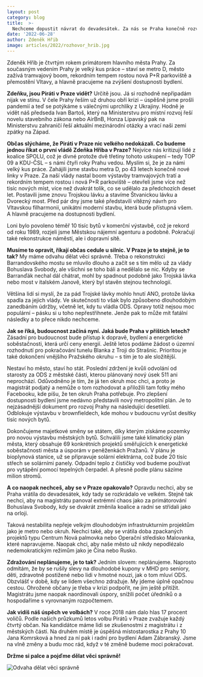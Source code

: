 ```yaml
---
layout: post
category: blog
title:  >-
  Nechceme dopustit návrat do devadesátek. Za nás se Praha konečně rozvíjí
date: '2022-06-28'
author: Zdeněk Hřib
image: articles/2022/rozhovor_hrib.jpg
---
```

Zdeněk Hřib je čtvrtým rokem primátorem hlavního města Prahy. Za současným vedením Prahy je velký kus práce – staví se metro D, město zažívá tramvajový boom, rekordním tempem rostou nová P+R parkoviště a přemostění Vltavy, a hlavně pracujeme na zvýšení dostupnosti bydlení.

**Zdeňku, jsou Piráti v Praze vidět?**
Určitě jsou. Já si rozhodně nepřipadám nijak ve stínu. V čele Prahy řeším už druhou obří krizi – úspěšně jsme prošli pandemií a teď se potýkáme s válečnými uprchlíky z Ukrajiny. Hodně je vidět náš předseda Ivan Bartoš, který na Ministerstvu pro místní rozvoj řeší novelu stavebního zákona nebo AirBnB, Honza Lipavský pak na Ministerstvu zahraničí řeší aktuální mezinárodní otázky a vrací naši zemi zpátky na Západ.

**Občas slýcháme, že Piráti v Praze nic velkého nedokázali. Co budeme jednou říkat o první vládě Zdeňka Hřiba v Praze?**
Nejvíce nás kritizují lidé z koalice SPOLU, což je divné protože dvě třetiny tohoto uskupení – tedy TOP 09 a KDU-ČSL – s námi čtyři roky Prahu vedou. Myslím si, že je za námi velký kus práce. Zahájili jsme stavbu metra D, po 43 letech konečně nové linky v Praze. Za naší vlády nastal boom výstavby tramvajových tratí a rekordním tempem rostou i nová P+R parkoviště – otevřeli jsme více než tisíc nových míst, více než dvakrát tolik, co se udělalo za předchozích deset let. Postavili jsme znovu Trojskou lávku a stavíme Štvanickou lávku a Dvorecký most. Před pár dny jsme také představili vítězný návrh pro Vltavskou filharmonii, unikátní moderní stavbu, která bude přístupná všem. A hlavně pracujeme na dostupnosti bydlení.

Loni bylo povoleno téměř 10 tisíc bytů v komerční výstavbě, což je rekord od roku 1989, rozjeli jsme Městskou nájemní agenturu a podobně. Pokračují také rekonstrukce náměstí, ale i dopravní sítě. 

**Musíme to opravit, říkají občas cedule u silnic. V Praze je to stejně, je to tak?**
My máme odvahu dělat věci správně. Třeba o rekonstrukci Barrandovského mostu se mluvilo dlouho a začít se s tím mělo už za vlády Bohuslava Svobody, ale všichni se toho báli a nedělalo se nic. Kdyby se Barranďák nechal dál chátrat, mohl by spadnout podobně jako Trojská lávka nebo most v italském Janově, který byl stavěn stejnou technologií. 

Většina lidí si myslí, že za pád Trojské lávky mohlo hnutí ANO, protože lávka spadla za jejich vlády. Ve skutečnosti to však bylo způsobeno dlouhodobým zanedbáním údržby, včetně let, kdy tu vládla ODS. Opravy totiž nejsou moc populární – pásku si u toho nepřestřihnete. Jenže pak to může mít fatální následky a to přece nikdo nechceme.

**Jak se říká, budoucnost začíná nyní. Jaká bude Praha v příštích letech?**
Zásadní pro budoucnost bude přístup k dopravě, bydlení a energetické soběstačnosti, která určí ceny energií. Ještě letos podáme žádost o územní rozhodnutí pro pokračování  tunelu Blanka z Troji do Strašnic. Prioritou je také dokončení vnějšího Pražského okruhu – s tím je to ale složitější.

Nestaví ho město, staví ho stát. Poslední zdržení je kvůli odvolání od starosty za ODS z městské části, kterou plánovaný nový úsek 511 ani neprochází. Odůvodněno je tím, že já ten okruh moc chci, a proto je magistrát podjatý a nemůže o tom rozhodovat a přiložili tam fotky mého Facebooku, kde píšu, že ten okruh Praha potřebuje. Pro zlepšení dostupnosti bydlení jsme nedávno představili nový metropolitní plán. Je to nejzásadnější dokument pro rozvoj Prahy na následující desetiletí. Odblokuje výstavbu v brownfieldech, kde mohou v budoucnu vyrůst desítky tisíc nových bytů.

Dokončujeme majetkové směny se státem, díky kterým získáme pozemky pro novou výstavbu městských bytů. Schválili jsme také klimatický plán města, který obsahuje 69 konkrétních projektů směřujících k energetické soběstačnosti města a úsporám v peněženkách Pražanů. V plánu je bioplynová stanice, už se připravuje solární elektrárna, což bude 20 tisíc střech se solárními panely. Odpadní teplo z čističky vod budeme používat pro vytápění pomocí tepelných čerpadel. A přesně podle plánu sázíme milion stromů.

**A co naopak nechceš, aby se v Praze opakovalo?**
Opravdu nechci, aby se Praha vrátila do devadesátek, kdy tady se rozkrádalo ve velkém. Stejně tak nechci, aby na magistrátu panoval extrémní chaos jako za primátorování Bohuslava Svobody, kdy se dvakrát změnila koalice a radní se střídali jako na orloji.

Taková nestabilita nepřeje velkým dlouhodobým infrastrukturním projektům jako je metro nebo okruh. Nechci také, aby se vrátila doba zpackaných projektů typu Centrum Nová palmovka nebo Operační středisko Malovanka, které napravujeme. Naopak chci, aby naše město už nikdy nepodlézalo nedemokratickým režimům jako je Čína nebo Rusko.

**Zdražování neplánujeme, je to tak?**
Jedním slovem: neplánujeme. Naprosto odmítám, že by se rušily slevy na dlouhodobé kupony v MHD pro seniory, děti, zdravotně postižené nebo lidi v hmotné nouzi, jak o tom mluví ODS. Obzvlášť v době, kdy se lidem všechno zdražuje. My jdeme úplně opačnou cestou. Ohrožené občany je třeba v krizi podpořit, ne jim ještě přitížit. Magistrátu jsme naopak naordinovali úspory, snížili počet úředníků o a hospodaříme s vyrovnaným rozpočtemem.

**Jak vidíš náš úspěch ve volbách?**
V roce 2018 nám dalo hlas 17 procent voličů. Podle našich průzkumů letos volbu Pirátů v Praze zvažuje každý čtvrtý občan. Na kandidátce máme lidi se zkušenostmi z magistrátu
i z městských částí. Na druhém místě je úspěšná místostarostka z Prahy 10 Jana Komrsková a hned za ní pak i radní pro bydlení Adam Zábranský. Jsme na vlně změny a budu moc rád, když v té změně budeme moci pokračovat.

**Držme si palce a pojďme dělat věci správně!**

![Odvaha dělat věci správně](https://a.pirati.cz/crop/900x1550/praha9/img/articles/2022/rozhovor-hrib.jpg) 